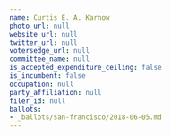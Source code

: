 ```yaml
---
name: Curtis E. A. Karnow
photo_url: null
website_url: null
twitter_url: null
votersedge_url: null
committee_name: null
is_accepted_expenditure_ceiling: false
is_incumbent: false
occupation: null
party_affiliation: null
filer_id: null
ballots:
- _ballots/san-francisco/2018-06-05.md
---
```

